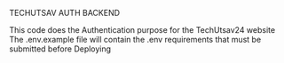 TECHUTSAV AUTH BACKEND

This code does the Authentication purpose for the TechUtsav24 website
The .env.example file will contain the .env requirements that must be submitted before Deploying
